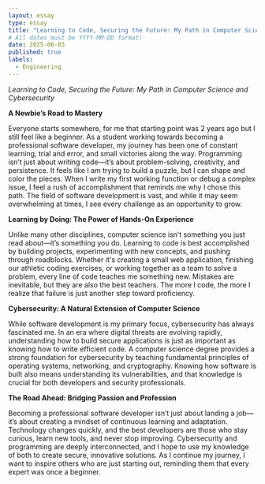 ```yaml
---
layout: essay
type: essay
title: "Learning to Code, Securing the Future: My Path in Computer Science and Cybersecurity"
# All dates must be YYYY-MM-DD format!
date: 2025-06-03
published: true
labels:
  - Engineering
---
```




*Learning to Code, Securing the Future: My Path in Computer Science and Cybersecurity*

**A Newbie’s Road to Mastery**

Everyone starts somewhere, for me that starting point was 2 years ago but I still feel like a beginner. As a student working towards becoming a professional software developer, my journey has been one of constant learning, trial and error, and small victories along the way. Programming isn’t just about writing code—it’s about problem-solving, creativity, and persistence.  It feels like I am trying to build a puzzle, but I can shape and color the pieces. When I write my first working function or debug a complex issue, I feel a rush of accomplishment that reminds me why I chose this path. The field of software development is vast, and while it may seem overwhelming at times, I see every challenge as an opportunity to grow.

**Learning by Doing: The Power of Hands-On Experience**

Unlike many other disciplines, computer science isn’t something you just read about—it’s something you do. Learning to code is best accomplished by building projects, experimenting with new concepts, and pushing through roadblocks. Whether it's creating a small web application, finishing our athletic coding exercises, or working together as a team to solve a problem, every line of code teaches me something new. Mistakes are inevitable, but they are also the best teachers. The more I code, the more I realize that failure is just another step toward proficiency.

**Cybersecurity: A Natural Extension of Computer Science**

While software development is my primary focus, cybersecurity has always fascinated me. In an era where digital threats are evolving rapidly, understanding how to build secure applications is just as important as knowing how to write efficient code. A computer science degree provides a strong foundation for cybersecurity by teaching fundamental principles of operating systems, networking, and cryptography. Knowing how software is built also means understanding its vulnerabilities, and that knowledge is crucial for both developers and security professionals.

**The Road Ahead: Bridging Passion and Profession**

Becoming a professional software developer isn’t just about landing a job—it’s about creating a mindset of continuous learning and adaptation. Technology changes quickly, and the best developers are those who stay curious, learn new tools, and never stop improving. Cybersecurity and programming are deeply interconnected, and I hope to use my knowledge of both to create secure, innovative solutions. As I continue my journey, I want to inspire others who are just starting out, reminding them that every expert was once a beginner.

